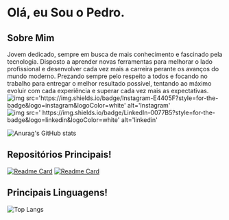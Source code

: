 # Olá, eu Sou o Pedro.

## Sobre Mim
Jovem dedicado, sempre em busca de mais conhecimento
e fascinado pela tecnologia.
Disposto a aprender novas ferramentas para melhorar o
lado profissional e desenvolver cada vez mais a carreira
perante os avanços do mundo moderno.
Prezando sempre pelo respeito a todos e focando no
trabalho para entregar o melhor resultado possível,
tentando ao máximo evoluir com cada experiência e
superar cada vez mais as expectativas.
![img src='https://img.shields.io/badge/Instagram-E4405F?style=for-the-badge&logo=instagram&logoColor=white' alt='Instagram'](https://www.instagram.com/pedro_andreola/)
![img src='	https://img.shields.io/badge/LinkedIn-0077B5?style=for-the-badge&logo=linkedin&logoColor=white' alt='linkedin'](www.linkedin.com/in/pedro-andreola-6ab95b327)

![Anurag's GitHub stats](https://github-readme-stats.vercel.app/api?username=Pedro-Andreola&show_icons=true&theme=radical) 



## Repositórios Principais!
[![Readme Card](https://github-readme-stats.vercel.app/api/pin/?username=Pedro-Andreola&repo=CRUD&show_icons=true&theme=radical)](https://github.com/anuraghazra/github-readme-stats)
[![Readme Card](https://github-readme-stats.vercel.app/api/pin/?username=Pedro-Andreola&repo=WatchWizard&show_icons=true&theme=radical)](https://github.com/anuraghazra/github-readme-stats)

## Principais Linguagens!
![Top Langs](https://github-readme-stats.vercel.app/api/top-langs/?username=Pedro-Andreola&hide_progress=true&show_icons=true&theme=radical)

